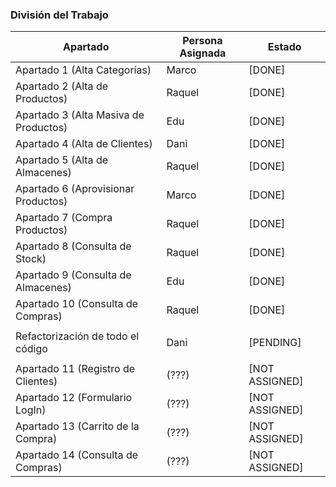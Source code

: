 ### División del Trabajo

| Apartado                               | Persona Asignada | Estado         |
|----------------------------------------|------------------|----------------|
| Apartado 1  (Alta Categorías)          | Marco            | [DONE]         |
| Apartado 2  (Alta de Productos)        | Raquel           | [DONE]         |
| Apartado 3  (Alta Masiva de Productos) | Edu              | [DONE]         |
| Apartado 4  (Alta de Clientes)         | Dani             | [DONE]         |
| Apartado 5  (Alta de Almacenes)        | Raquel           | [DONE]         |
| Apartado 6  (Aprovisionar Productos)   | Marco            | [DONE]         |
| Apartado 7  (Compra Productos)         | Raquel           | [DONE]         |
| Apartado 8  (Consulta de Stock)        | Raquel           | [DONE]         |
| Apartado 9  (Consulta de Almacenes)    | Edu              | [DONE]         |
| Apartado 10 (Consulta de Compras)      | Raquel           | [DONE]         |
|                                        |                  |                |
| Refactorización de todo el código      | Dani             | [PENDING]      |
|                                        |                  |                |
| Apartado 11 (Registro de Clientes)     | (???)            | [NOT ASSIGNED] |
| Apartado 12 (Formulario LogIn)         | (???)            | [NOT ASSIGNED] |
| Apartado 13 (Carrito de la Compra)     | (???)            | [NOT ASSIGNED] |
| Apartado 14 (Consulta de Compras)      | (???)            | [NOT ASSIGNED] |
